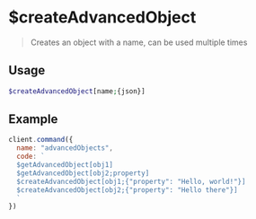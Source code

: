 
# $createAdvancedObject

> Creates an object with a name, can be used multiple times

## Usage

```php
$createAdvancedObject[name;{json}]
```

## Example

```js
client.command({
  name: "advancedObjects",
  code: `
  $getAdvancedObject[obj1]
  $getAdvancedObject[obj2;property]
  $createAdvancedObject[obj1;{"property": "Hello, world!"}]
  $createAdvancedObject[obj2;{"property": "Hello there"}]
  `
})
```
